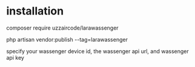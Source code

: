 # installation

composer require uzzaircode/larawassenger

php artisan vendor:publish --tag=larawassenger

specify your wassenger device id, the wassenger api url, and wassenger api key

